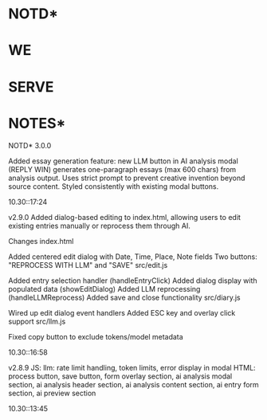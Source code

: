 # NOTD*

# WE
# SERVE
# NOTES*

NOTD* 3.0.0


Added essay generation feature: new LLM button in AI analysis modal (REPLY WIN) generates one-paragraph essays (max 600 chars) from analysis output. Uses strict prompt to prevent creative invention beyond source content. Styled consistently with existing modal buttons.

10.30::17:24


v2.9.0
Added dialog-based editing to index.html, allowing users to edit existing entries manually or reprocess them through AI.

Changes
index.html

Added centered edit dialog with Date, Time, Place, Note fields
Two buttons: "REPROCESS WITH LLM" and "SAVE"
src/edit.js

Added entry selection handler (handleEntryClick)
Added dialog display with populated data (showEditDialog)
Added LLM reprocessing (handleLLMReprocess)
Added save and close functionality
src/diary.js

Wired up edit dialog event handlers
Added ESC key and overlay click support
src/llm.js

Fixed copy button to exclude tokens/model metadata

10.30::16:58


v2.8.9
JS: llm: rate limit handling, token limits, error display in modal
HTML: process button, save button, form overlay section, ai analysis modal section, ai analysis header section, ai analysis content section, ai entry form section, ai preview section

10.30::13:45

